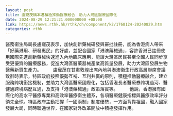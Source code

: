 ```yaml
---
layout: post
title: 盧寵茂稱本港積極推動醫療融合　助力大灣區醫療國際化
date: 2024-08-29 12:21:21.000000000 +08:00
link: https://news.rthk.hk/rthk/ch/component/k2/1768124-20240829.htm
categories: rthk
---
```


醫務衞生局局長盧寵茂表示，加快創新藥械研發與審批註冊，能為香港病人帶來「好藥港用、研發惠民」的好處，並配合國家「港澳藥械通」，容許香港已註冊使用國際先進創新藥械快速進入內地臨床應用，能讓大灣區居民甚至全國人民同步享受更優質的醫療服務，促進大灣區醫藥器械產業高質量發展，助力大灣區發展生物醫藥新質生產力。
　　 
盧寵茂在甘肅敦煌出席內地與港澳衞生行政高層聯席會議致辭時表示，特區政府按照優勢互補、互利共贏的原則，積極推動醫療融合，建立服務跨境銜接機制，並助力大灣區醫療國際化，包括香港長者醫療券跨境過河、醫健通跨境病歷互通，及支持「港澳藥械通」政策落實等。
　　 
他說，香港擁有國際化的高水平醫療專業和高效率醫療衛生體系，各項醫療健康指標與醫療效率評分領先全球。特區政府主動把握「一國兩制」制度優勢，一方面背靠祖國，融入國家發展大局，同時聯通世界，在國家對外改革開放中積極發揮作用。

